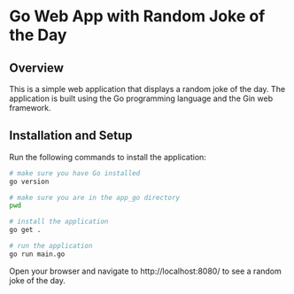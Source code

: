 # Go Web App with Random Joke of the Day

## Overview
This is a simple web application that displays a random joke of the day. The application is built using the Go programming language and the Gin web framework.

## Installation and Setup

Run the following commands to install the application:

```bash
# make sure you have Go installed
go version

# make sure you are in the app_go directory
pwd

# install the application
go get .

# run the application
go run main.go
```

Open your browser and navigate to http://localhost:8080/ to see a random joke of the day.